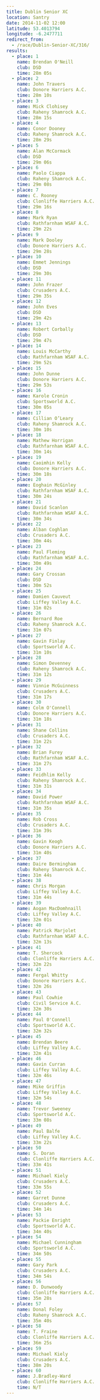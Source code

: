 ```yaml
---
title: Dublin Senior XC
location: Santry
date: 2014-11-02 12:00
latitude: 53.4013794
longitude: -6.2477711
redirect_from:
  - /race/Dublin-Senior-XC/316/
results:
  - place: 1
    name: Brendan O'Neill
    club: DSD
    time: 28m 05s
  - place: 2
    name: John Travers
    club: Donore Harriers A.C.
    time: 28m 10s
  - place: 3
    name: Mick Clohisey
    club: Raheny Shamrock A.C.
    time: 28m 15s
  - place: 4
    name: Conor Dooney
    club: Raheny Shamrock A.C.
    time: 28m 29s
  - place: 5
    name: Alan McCormack
    club: DSD
    time: 29m 06s
  - place: 6
    name: Paolo Ciappa
    club: Raheny Shamrock A.C.
    time: 29m 08s
  - place: 7
    name: C. Rooney
    club: Clonliffe Harriers A.C.
    time: 29m 16s
  - place: 8
    name: Mark Ryan
    club: Rathfarnham WSAF A.C.
    time: 29m 22s
  - place: 9
    name: Mark Dooley
    club: Donore Harriers A.C.
    time: 29m 28s
  - place: 10
    name: Emmet Jennings
    club: DSD
    time: 29m 30s
  - place: 11
    name: John Frazer
    club: Crusaders A.C.
    time: 29m 35s
  - place: 12
    name: John Eves
    club: DSD
    time: 29m 42s
  - place: 13
    name: Robert Corbally
    club: DSD
    time: 29m 47s
  - place: 14
    name: Louis McCarthy
    club: Rathfarnham WSAF A.C.
    time: 29m 52s
  - place: 15
    name: John Dunne
    club: Donore Harriers A.C.
    time: 29m 53s
  - place: 16
    name: Karole Cronin
    club: Sportsworld A.C.
    time: 30m 05s
  - place: 17
    name: Cillian O’Leary
    club: Raheny Shamrock A.C.
    time: 30m 10s
  - place: 18
    name: Mathew Horrigan
    club: Rathfarnham WSAF A.C.
    time: 30m 14s
  - place: 19
    name: Caoimhin Kelly
    club: Donore Harriers A.C.
    time: 30m 18s
  - place: 20
    name: Eoghain McGinley
    club: Rathfarnham WSAF A.C.
    time: 30m 24s
  - place: 21
    name: David Scanlon
    club: Rathfarnham WSAF A.C.
    time: 30m 34s
  - place: 22
    name: Alban Coghlan
    club: Crusaders A.C.
    time: 30m 44s
  - place: 23
    name: Paul Fleming
    club: Rathfarnham WSAF A.C.
    time: 30m 49s
  - place: 24
    name: Gary Crossan
    club: DSD
    time: 30m 52s
  - place: 25
    name: Damien Cauveut
    club: Liffey Valley A.C.
    time: 31m 02s
  - place: 26
    name: Bernard Roe
    club: Raheny Shamrock A.C.
    time: 31m 07s
  - place: 27
    name: Gavin Finlay
    club: Sportsworld A.C.
    time: 31m 10s
  - place: 28
    name: Simon Devenney
    club: Raheny Shamrock A.C.
    time: 31m 12s
  - place: 29
    name: Vinnie McGuinness
    club: Crusaders A.C.
    time: 31m 17s
  - place: 30
    name: Colm O'Connell
    club: Donore Harriers A.C.
    time: 31m 18s
  - place: 31
    name: Shane Collins
    club: Crusaders A.C.
    time: 31m 22s
  - place: 32
    name: Brian Furey
    club: Rathfarnham WSAF A.C.
    time: 31m 27s
  - place: 33
    name: Feidhlim Kelly
    club: Raheny Shamrock A.C.
    time: 31m 31s
  - place: 34
    name: David Power
    club: Rathfarnham WSAF A.C.
    time: 31m 35s
  - place: 35
    name: Rob Cross
    club: Crusaders A.C.
    time: 31m 39s
  - place: 36
    name: Gavin Keogh
    club: Donore Harriers A.C.
    time: 31m 40s
  - place: 37
    name: Daire Bermingham
    club: Raheny Shamrock A.C.
    time: 31m 44s
  - place: 38
    name: Chris Morgan
    club: Liffey Valley A.C.
    time: 31m 44s
  - place: 39
    name: Aogan MacDomhnaill
    club: Liffey Valley A.C.
    time: 32m 01s
  - place: 40
    name: Patrick Marjolet
    club: Rathfarnham WSAF A.C.
    time: 32m 13s
  - place: 41
    name: T. Shercock
    club: Clonliffe Harriers A.C.
    time: 32m 22s
  - place: 42
    name: Fergal Whitty
    club: Donore Harriers A.C.
    time: 32m 26s
  - place: 43
    name: Paul Cowhie
    club: Civil Service A.C.
    time: 32m 30s
  - place: 44
    name: Paul 0'Connell
    club: Sportsworld A.C.
    time: 32m 32s
  - place: 45
    name: Brendan Beere
    club: Liffey Valley A.C.
    time: 32m 41s
  - place: 46
    name: Gavin Curran
    club: Liffey Valley A.C.
    time: 32m 46s
  - place: 47
    name: Mike Griffin
    club: Liffey Valley A.C.
    time: 32m 54s
  - place: 48
    name: Trevor Sweeney
    club: Sportsworld A.C.
    time: 33m 08s
  - place: 49
    name: Paul Balfe
    club: Liffey Valley A.C.
    time: 33m 22s
  - place: 50
    name: S. Doran
    club: Clonliffe Harriers A.C.
    time: 33m 41s
  - place: 51
    name: Michael Kiely
    club: Crusaders A.C.
    time: 33m 55s
  - place: 52
    name: Garret Dunne
    club: Crusaders A.C.
    time: 34m 14s
  - place: 53
    name: Packie Enright
    club: Sportsworld A.C.
    time: 34m 40s
  - place: 54
    name: Michael Cunningham
    club: Sportsworld A.C.
    time: 34m 50s
  - place: 55
    name: Gary Park
    club: Crusaders A.C.
    time: 34m 54s
  - place: 56
    name: D. Dunwoody
    club: Clonliffe Harriers A.C.
    time: 35m 28s
  - place: 57
    name: Donal Foley
    club: Raheny Shamrock A.C.
    time: 35m 40s
  - place: 58
    name: T. Fraine
    club: Clonliffe Harriers A.C.
    time: 36m 25s
  - place: 59
    name: Michael Kiely
    club: Crusaders A.C.
    time: 38m 20s
  - place: 60
    name: J.Bradley-Ward
    club: Clonliffe Harriers A.C.
    time: N/T
---
```


